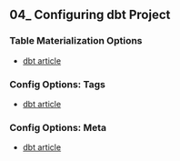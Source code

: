 ## 04_ Configuring dbt Project

### Table Materialization Options
- [dbt article](https://docs.getdbt.com/docs/build/materializations)

### Config Options: Tags
- [dbt article](https://docs.getdbt.com/reference/resource-configs/meta)

### Config Options: Meta
- [dbt article](https://docs.getdbt.com/reference/resource-configs/meta)